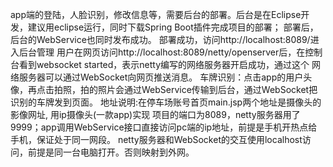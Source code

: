 app端的登陆，人脸识别，修改信息等，需要后台的部署。后台是在Eclipse开发，建议用eclipse运行，同时下载Spring Boot插件完成项目的部署；
部署后，后台的WebService也同时发布成功。
部署成功，访问http://localhost:8089/进入后台管理
用户在网页访问http://localhost:8089/netty/openserver后，在控制台看到websocket started，表示netty编写的网络服务器开启成功，通过这个
网络服务器可以通过WebSocket向网页推送消息。
车牌识别：点击app的用户头像，再点击拍照，拍的照片会通过WebService传输到后台，通过WebSocket把识别的车牌发到页面。
地址说明:在停车场账号首页main.jsp两个地址是摄像头的影像网址, 用ip摄像头(一款app)实现
         项目的端口为8089，netty服务器用了9999；app调用WebService接口直接访问pc端的ip地址，前提是手机开热点给手机，保证处于同一网段。
         netty服务器和WebSocket的交互使用localhost访问，前提是同一台电脑打开。否则映射到外网。

